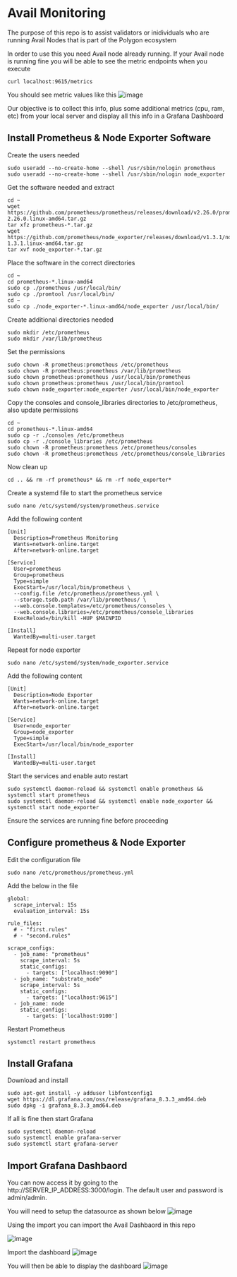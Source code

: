 # Avail Monitoring

The purpose of this repo is to assist validators or inidividuals who are running Avail Nodes that is part of the Polygon ecosystem 

In order to use this you need Avail node already running. If your Avail node is running fine you will be able to see the metric endpoints when you execute
```
curl localhost:9615/metrics
```

You should see metric values like this
![image](https://user-images.githubusercontent.com/61656547/211852599-5546c7bb-01e2-4c65-b9e0-176c144829ff.png)

Our objective is to collect this info, plus some additional metrics (cpu, ram, etc) from your local server and display all this info in a Grafana Dashboard

## Install Prometheus & Node Exporter Software

Create the users needed
```
sudo useradd --no-create-home --shell /usr/sbin/nologin prometheus
sudo useradd --no-create-home --shell /usr/sbin/nologin node_exporter
```

Get the software needed and extract
```
cd ~
wget https://github.com/prometheus/prometheus/releases/download/v2.26.0/prometheus-2.26.0.linux-amd64.tar.gz
tar xfz prometheus-*.tar.gz
wget https://github.com/prometheus/node_exporter/releases/download/v1.3.1/node_exporter-1.3.1.linux-amd64.tar.gz 
tar xvf node_exporter-*.tar.gz
```

Place the software in the correct directories
```
cd ~
cd prometheus-*.linux-amd64
sudo cp ./prometheus /usr/local/bin/
sudo cp ./promtool /usr/local/bin/
cd ~
sudo cp ./node_exporter-*.linux-amd64/node_exporter /usr/local/bin/ 
```

Create additional directories needed
```
sudo mkdir /etc/prometheus
sudo mkdir /var/lib/prometheus
```

Set the permissions
```
sudo chown -R prometheus:prometheus /etc/prometheus
sudo chown -R prometheus:prometheus /var/lib/prometheus
sudo chown prometheus:prometheus /usr/local/bin/prometheus
sudo chown prometheus:prometheus /usr/local/bin/promtool
sudo chown node_exporter:node_exporter /usr/local/bin/node_exporter
```

Copy the consoles and console_libraries directories to /etc/prometheus, also update permissions
```
cd ~
cd prometheus-*.linux-amd64
sudo cp -r ./consoles /etc/prometheus
sudo cp -r ./console_libraries /etc/prometheus
sudo chown -R prometheus:prometheus /etc/prometheus/consoles
sudo chown -R prometheus:prometheus /etc/prometheus/console_libraries
```

Now clean up
```
cd .. && rm -rf prometheus* && rm -rf node_exporter*
```

Create a systemd file to start the prometheus service
```
sudo nano /etc/systemd/system/prometheus.service
```

Add the following content
```
[Unit]
  Description=Prometheus Monitoring
  Wants=network-online.target
  After=network-online.target

[Service]
  User=prometheus
  Group=prometheus
  Type=simple
  ExecStart=/usr/local/bin/prometheus \
  --config.file /etc/prometheus/prometheus.yml \
  --storage.tsdb.path /var/lib/prometheus/ \
  --web.console.templates=/etc/prometheus/consoles \
  --web.console.libraries=/etc/prometheus/console_libraries
  ExecReload=/bin/kill -HUP $MAINPID

[Install]
  WantedBy=multi-user.target
```

Repeat for node exporter
```
sudo nano /etc/systemd/system/node_exporter.service
```

Add the following content 
```
[Unit]
  Description=Node Exporter
  Wants=network-online.target
  After=network-online.target

[Service] 
  User=node_exporter
  Group=node_exporter
  Type=simple
  ExecStart=/usr/local/bin/node_exporter

[Install]
  WantedBy=multi-user.target
```

Start the services and enable auto restart
```
sudo systemctl daemon-reload && systemctl enable prometheus && systemctl start prometheus
sudo systemctl daemon-reload && systemctl enable node_exporter && systemctl start node_exporter
```

Ensure the services are running fine before proceeding

## Configure prometheus & Node Exporter

Edit the configuration file
```
sudo nano /etc/prometheus/prometheus.yml
```

Add the below in the file
```
global:
  scrape_interval: 15s
  evaluation_interval: 15s

rule_files:
  # - "first.rules"
  # - "second.rules"

scrape_configs:
  - job_name: "prometheus"
    scrape_interval: 5s
    static_configs:
      - targets: ["localhost:9090"]
  - job_name: "substrate_node"
    scrape_interval: 5s
    static_configs:
      - targets: ["localhost:9615"]
  - job_name: node
    static_configs:
      - targets: ['localhost:9100']
```

Restart Prometheus
```
systemctl restart prometheus
```

## Install Grafana

Download and install
```
sudo apt-get install -y adduser libfontconfig1
wget https://dl.grafana.com/oss/release/grafana_8.3.3_amd64.deb
sudo dpkg -i grafana_8.3.3_amd64.deb
```
If all is fine then start Grafana
```
sudo systemctl daemon-reload
sudo systemctl enable grafana-server
sudo systemctl start grafana-server
```

## Import Grafana Dashbaord

You can now access it by going to the http://SERVER_IP_ADDRESS:3000/login. The default user and password is admin/admin.

You will need to setup the datasource as shown below
![image](https://user-images.githubusercontent.com/61656547/211848471-bd36c6d7-6f64-4a09-89f0-e90c767e63ab.png)

Using the import you can import the Avail Dashbaord in this repo

![image](https://user-images.githubusercontent.com/61656547/211849069-7941363c-e0e9-48ad-9a5b-852f5c5f33cc.png)

Import the dashboard
![image](https://user-images.githubusercontent.com/61656547/211849660-97ccd7cf-c03e-47a0-b977-79ed612a8246.png)

You will then be able to display the dashboard
![image](https://user-images.githubusercontent.com/61656547/211849996-fe6d3967-b081-45d9-86a3-be500d5ae66e.png)



